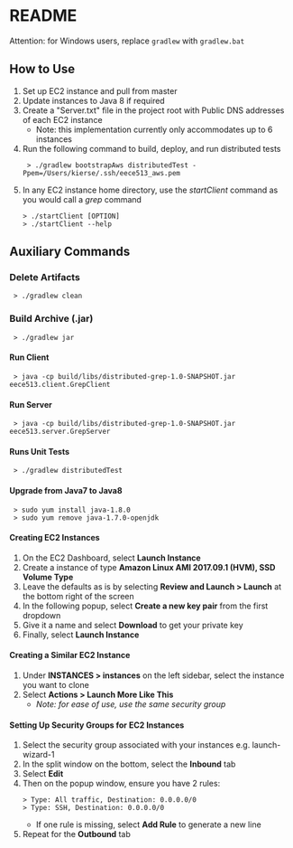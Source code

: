 # README #

Attention: for Windows users, replace `gradlew` with `gradlew.bat`

## How to Use ##
1. Set up EC2 instance and pull from master
2. Update instances to Java 8 if required
3. Create a "Server.txt" file in the project root with Public DNS addresses of each EC2 instance
    * Note: this implementation currently only accommodates up to 6 instances
4. Run the following command to build, deploy, and run distributed tests
    ```
     > ./gradlew bootstrapAws distributedTest -Ppem=/Users/kierse/.ssh/eece513_aws.pem
    ```
5. In any EC2 instance home directory, use the _startClient_ command as you would call a _grep_ command
    ```
    > ./startClient [OPTION]
    > ./startClient --help
    ```

## Auxiliary Commands ##

### Delete Artifacts ###
```
 > ./gradlew clean 
```

### Build Archive (.jar) ###

```
 > ./gradlew jar
```

#### Run Client ####

```
 > java -cp build/libs/distributed-grep-1.0-SNAPSHOT.jar eece513.client.GrepClient
```

#### Run Server ####
```
 > java -cp build/libs/distributed-grep-1.0-SNAPSHOT.jar eece513.server.GrepServer
```

#### Runs Unit Tests ####
```
 > ./gradlew distributedTest
```

#### Upgrade from Java7 to Java8 ####
```
 > sudo yum install java-1.8.0
 > sudo yum remove java-1.7.0-openjdk
```

#### Creating EC2 Instances ####
1. On the EC2 Dashboard, select **Launch Instance**
2. Create a instance of type **Amazon Linux AMI 2017.09.1 (HVM), SSD Volume Type**
3. Leave the defaults as is by selecting **Review and Launch > Launch** at the bottom right of the screen
4. In the following popup, select **Create a new key pair** from the first dropdown
5. Give it a name and select **Download** to get your private key
6. Finally, select **Launch Instance**

#### Creating a Similar EC2 Instance ####
1. Under **INSTANCES > instances** on the left sidebar, select the instance you want to clone
2. Select **Actions > Launch More Like This** 
    * _Note: for ease of use, use the same security group_

#### Setting Up Security Groups for EC2 Instances ####
1. Select the security group associated with your instances e.g. launch-wizard-1
2. In the split window on the bottom, select the **Inbound** tab
3. Select **Edit**
4. Then on the popup window, ensure you have 2 rules:
    ```
    > Type: All traffic, Destination: 0.0.0.0/0
    > Type: SSH, Destination: 0.0.0.0/0
    ```
    * If one rule is missing, select **Add Rule** to generate a new line
5. Repeat for the **Outbound** tab